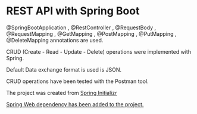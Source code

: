 # REST API with Spring Boot
 <p>@SpringBootApplication , @RestController , @RequestBody , @RequestMapping , @GetMapping , @PostMapping , @PutMapping , @DeleteMapping annotations are used.</p>
 <p>CRUD (Create - Read - Update - Delete) operations were implemented with Spring.</p>
 <p>Default Data exchange format is used is JSON.</p>
 <p>CRUD operations have been tested with the Postman tool.</p>
 <p>The project was created from <a href="https://start.spring.io/.">Spring Initializr<p>
 <p>Spring Web dependency has been added to the project.</p>
